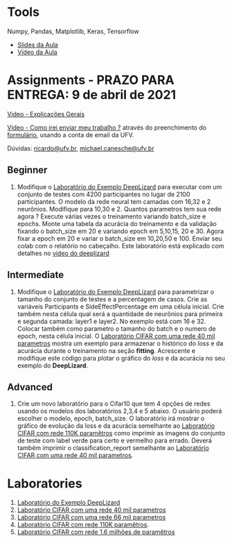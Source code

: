 # Tools

Numpy, Pandas, Matplotlib, Keras, Tensorflow

* [Slides da Aula](https://docs.google.com/presentation/d/e/2PACX-1vQmTWR8lje4hd619-gXVBJbwytqmMK8fzH9kpgqnww9QB7KcsC1pE0dh3aZXK3t_wA_f_EVI4ebBr0G/pub?start=false&loop=false&delayms=3000)
* [Vídeo da Aula](https://www.youtube.com/playlist?list=PL-khHIKnEw7NoOjYO5b11A_LJQ0Ot804R)

# Assignments - PRAZO PARA ENTREGA: 9 de abril de 2021

[Video - Explicações Gerais](https://www.youtube.com/watch?v=Ug38GG3g28Q&list=PL-khHIKnEw7MFqHmeA5HFFQkPeRYTyi3_&index=1)

[Video - Como irei enviar meu trabalho ?](https://youtu.be/WZLP5J2YEAg) através do preenchimento do [formulário](https://docs.google.com/forms/d/e/1FAIpQLSe5yQkTNYXCGqz5Nx6-bdI6H0EA0pgBcq5gIT7zhtZAMiJYhA/viewform?usp=sf_link), usando a conta de email da UFV.


Dúvidas: ricardo@ufv.br, michael.canesche@ufv.br

## Beginner

1. Modifique o [Laboratório do Exemplo DeepLizard](https://colab.research.google.com/drive/1OdD34nvfzGAUjWvIpUh3XPULJ2eeyQSS?usp=sharing#scrollTo=rM3fT8otpMDh) para executar com um conjunto de testes com 4200 participantes no lugar de 2100 participantes. O modelo da rede neural tem camadas com 16,32 e 2 neurônios. Modifique para 10,30 e 2. Quantos parametros tem sua rede agora ? Execute várias vezes o treinamento variando batch_size e epochs. Monte uma tabela da acurácia do treinamento e da validação fixando o batch_size em 20 e variando epoch em 5,10,15, 20 e 30. Agora fixar a epoch em 20 e variar o batch_size em 10,20,50 e 100. Enviar seu colab com o relatório no cabeçalho. Este laboratório está explicado com detalhes no [video do deeplizard](https://www.youtube.com/watch?v=qFJeN9V1ZsI&t=1393s)

## Intermediate

1. Modifique o [Laboratório do Exemplo DeepLizard](https://colab.research.google.com/drive/1OdD34nvfzGAUjWvIpUh3XPULJ2eeyQSS?usp=sharing#scrollTo=rM3fT8otpMDh) para parametrizar o tamanho do conjunto de testes e a percentagem de casos. Crie as variáveis Participants e SideEffectPercentage em uma célula inicial. Crie também nesta célula qual será a quantidade de neurônios para primeira e segunda camada: layer1 e layer2. No exemplo está com 16 e 32. Colocar também como parametro o tamanho do batch e o numero de epoch, nesta célula inicial. O [Laboratório CIFAR com uma rede 40 mil parametros](https://colab.research.google.com/drive/1078yR52_eyGdAVCVgtmKAlnJHBhfBl09?usp=sharing) mostra um exemplo para armazenar o histórico do *loss* e da acurácia durante o treinamento na seção **fitting**. Acrescente e modifique este código para plotar o gráfico do *loss* e da acurácia no seu exemplo do **DeepLizard**. 

## Advanced

1. Crie um novo laboratório para o Cifar10 que tem 4 opções de redes usando os modelos dos laboratórios 2,3,4 e 5 abaixo. O usuário poderá escolher o modelo, epoch, batch_size. O laboratório irá mostrar o gráfico de evolução da loss e da acurácia semelhante ao [Laboratório CIFAR com rede 110K paramêtros](https://colab.research.google.com/drive/1Aifzc6B7fIE5m7T731qFZzviIoGSDQQj?usp=sharing) como imprimir as imagens do conjunto de teste com label verde para certo e vermelho para errado. Deverá também imprimir o classification_report semelhante ao [Laboratório CIFAR com uma rede 40 mil parametros](https://colab.research.google.com/drive/1078yR52_eyGdAVCVgtmKAlnJHBhfBl09?usp=sharing).


# Laboratories

1. [Laboratório do Exemplo DeepLizard](https://colab.research.google.com/drive/1OdD34nvfzGAUjWvIpUh3XPULJ2eeyQSS?usp=sharing#scrollTo=rM3fT8otpMDh)
2. [Laboratório CIFAR com uma rede 40 mil parametros](https://colab.research.google.com/drive/1078yR52_eyGdAVCVgtmKAlnJHBhfBl09?usp=sharing)
3. [Laboratório CIFAR com uma rede 66 mil parametros](https://colab.research.google.com/drive/1kqgcBm59m-t8Br3Z7pkbQU7VwloYL2gu?usp=sharing)
4. [Laboratório CIFAR com rede 110K paramêtros](https://colab.research.google.com/drive/1Aifzc6B7fIE5m7T731qFZzviIoGSDQQj?usp=sharing). 
5. [Laboratório CIFAR com rede 1.6 milhões de paramêtros](https://colab.research.google.com/drive/11hDJ5NbBet9GyZHIHzD2HhYQdfBOVKnN?usp=sharing)


